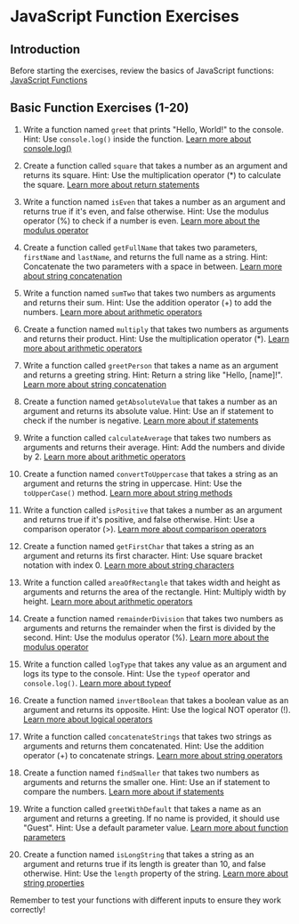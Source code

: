 # JavaScript Function Exercises

## Introduction
Before starting the exercises, review the basics of JavaScript functions:
[JavaScript Functions](https://www.w3schools.com/js/js_functions.asp)

## Basic Function Exercises (1-20)

1. Write a function named `greet` that prints "Hello, World!" to the console.
   Hint: Use `console.log()` inside the function.
   [Learn more about console.log()](https://www.w3schools.com/jsref/met_console_log.asp)

2. Create a function called `square` that takes a number as an argument and returns its square.
   Hint: Use the multiplication operator (*) to calculate the square.
   [Learn more about return statements](https://www.w3schools.com/js/js_function_return.asp)

3. Write a function named `isEven` that takes a number as an argument and returns true if it's even, and false otherwise.
   Hint: Use the modulus operator (%) to check if a number is even.
   [Learn more about the modulus operator](https://www.w3schools.com/js/js_arithmetic.asp)

4. Create a function called `getFullName` that takes two parameters, `firstName` and `lastName`, and returns the full name as a string.
   Hint: Concatenate the two parameters with a space in between.
   [Learn more about string concatenation](https://www.w3schools.com/js/js_operators.asp)

5. Write a function named `sumTwo` that takes two numbers as arguments and returns their sum.
   Hint: Use the addition operator (+) to add the numbers.
   [Learn more about arithmetic operators](https://www.w3schools.com/js/js_arithmetic.asp)

6. Create a function named `multiply` that takes two numbers as arguments and returns their product.
   Hint: Use the multiplication operator (*).
   [Learn more about arithmetic operators](https://www.w3schools.com/js/js_arithmetic.asp)

7. Write a function called `greetPerson` that takes a name as an argument and returns a greeting string.
   Hint: Return a string like "Hello, [name]!".
   [Learn more about string concatenation](https://www.w3schools.com/js/js_operators.asp)

8. Create a function named `getAbsoluteValue` that takes a number as an argument and returns its absolute value.
   Hint: Use an if statement to check if the number is negative.
   [Learn more about if statements](https://www.w3schools.com/js/js_if_else.asp)

9. Write a function called `calculateAverage` that takes two numbers as arguments and returns their average.
   Hint: Add the numbers and divide by 2.
   [Learn more about arithmetic operators](https://www.w3schools.com/js/js_arithmetic.asp)

10. Create a function named `convertToUppercase` that takes a string as an argument and returns the string in uppercase.
    Hint: Use the `toUpperCase()` method.
    [Learn more about string methods](https://www.w3schools.com/js/js_string_methods.asp)

11. Write a function called `isPositive` that takes a number as an argument and returns true if it's positive, and false otherwise.
    Hint: Use a comparison operator (>).
    [Learn more about comparison operators](https://www.w3schools.com/js/js_comparisons.asp)

12. Create a function named `getFirstChar` that takes a string as an argument and returns its first character.
    Hint: Use square bracket notation with index 0.
    [Learn more about string characters](https://www.w3schools.com/js/js_strings.asp)

13. Write a function called `areaOfRectangle` that takes width and height as arguments and returns the area of the rectangle.
    Hint: Multiply width by height.
    [Learn more about arithmetic operators](https://www.w3schools.com/js/js_arithmetic.asp)

14. Create a function named `remainderDivision` that takes two numbers as arguments and returns the remainder when the first is divided by the second.
    Hint: Use the modulus operator (%).
    [Learn more about the modulus operator](https://www.w3schools.com/js/js_arithmetic.asp)

15. Write a function called `logType` that takes any value as an argument and logs its type to the console.
    Hint: Use the `typeof` operator and `console.log()`.
    [Learn more about typeof](https://www.w3schools.com/js/js_typeof.asp)

16. Create a function named `invertBoolean` that takes a boolean value as an argument and returns its opposite.
    Hint: Use the logical NOT operator (!).
    [Learn more about logical operators](https://www.w3schools.com/js/js_comparisons.asp)

17. Write a function called `concatenateStrings` that takes two strings as arguments and returns them concatenated.
    Hint: Use the addition operator (+) to concatenate strings.
    [Learn more about string operators](https://www.w3schools.com/js/js_operators.asp)

18. Create a function named `findSmaller` that takes two numbers as arguments and returns the smaller one.
    Hint: Use an if statement to compare the numbers.
    [Learn more about if statements](https://www.w3schools.com/js/js_if_else.asp)

19. Write a function called `greetWithDefault` that takes a name as an argument and returns a greeting. If no name is provided, it should use "Guest".
    Hint: Use a default parameter value.
    [Learn more about function parameters](https://www.w3schools.com/js/js_function_parameters.asp)

20. Create a function named `isLongString` that takes a string as an argument and returns true if its length is greater than 10, and false otherwise.
    Hint: Use the `length` property of the string.
    [Learn more about string properties](https://www.w3schools.com/js/js_string_methods.asp)

Remember to test your functions with different inputs to ensure they work correctly!
